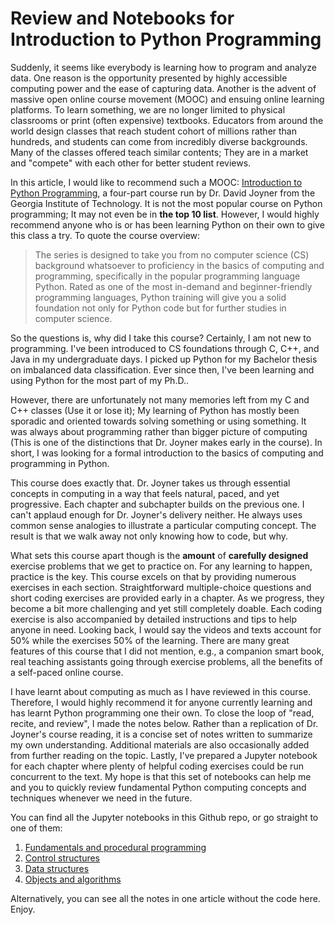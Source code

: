 # Review and Notebooks for Introduction to Python Programming

Suddenly, it seems like everybody is learning how to program and analyze data. One reason is the  opportunity presented by highly accessible computing power and the ease of capturing data. Another is the advent of massive open online course movement (MOOC) and ensuing online learning platforms. To learn something, we are no longer limited to physical classrooms or print (often expensive) textbooks. Educators from around the world design classes that reach student cohort of millions rather than hundreds, and students can come from incredibly diverse backgrounds. Many of the classes offered teach similar contents; They are in a market and "compete" with each other for better student reviews. 

In this article, I would like to recommend such a MOOC: [Introduction to Python Programming](https://www.edx.org/professional-certificate/introduction-to-python-programming), a four-part course run by Dr. David Joyner from the Georgia Institute of Technology. It is not the most popular course on Python programming; It may not even be in **the top 10 list**. However, I would highly recommend anyone who is or has been learning Python on their own to give this class a try. To quote the course overview:

> The series is designed to take you from no computer science (CS) background whatsoever to proficiency in the basics of computing and programming, specifically in the popular programming language Python. Rated as one of the most in-demand and beginner-friendly programming languages, Python training will give you a solid foundation not only for Python code but for further studies in computer science.

So the questions is, why did I take this course? Certainly, I am not new to programming. I've been introduced to CS foundations through C, C++, and Java in my undergraduate days. I picked up Python for my Bachelor thesis on imbalanced data classification. Ever since then, I've been learning and using Python for the most part of my Ph.D..

However, there are unfortunately not many memories left from my C and C++ classes (Use it or lose it); My learning of Python has mostly been sporadic and oriented towards solving something or using something. It was always about programming rather than bigger picture of computing (This is one of the distinctions that Dr. Joyner makes early in the course). In short, I was looking for a formal introduction to the basics of computing and programming in Python. 

This course does exactly that. Dr. Joyner takes us through essential concepts in computing in a way that feels natural, paced, and yet progressive. Each chapter and subchapter builds on the previous one. I can't applaud enough for Dr. Joyner's delivery neither. He always uses common sense analogies to illustrate a particular computing concept. The result is that we walk away not only knowing how to code, but why. 

What sets this course apart though is the **amount** of **carefully designed** exercise problems that we get to practice on. For any learning to happen, practice is the key. This course excels on that by providing numerous exercises in each section. Straightforward multiple-choice questions and short coding exercises are provided early in a chapter. As we progress, they become a bit more challenging and yet still completely doable. Each coding exercise is also accompanied by detailed instructions and tips to help anyone in need. Looking back, I would say the videos and texts account for 50% while the exercises 50% of the learning. There are many great features of this course that I did not mention, e.g., a companion smart book, real teaching assistants going through exercise problems, all the benefits of a self-paced online course. 

I have learnt about computing as much as I have reviewed in this course. Therefore, I would highly recommend it for anyone currently learning and has learnt Python programming one their own. To close the loop of "read, recite, and review", I made the notes below. Rather than a replication of Dr. Joyner's course reading, it is a concise set of notes written to summarize my own understanding. Additional materials are also occasionally added from further reading on the topic. Lastly, I've prepared a Jupyter notebook for each chapter where plenty of helpful coding exercises could be run concurrent to the text. My hope is that this set of notebooks can help me and you to quickly review fundamental Python computing concepts and techniques whenever we need in the future.  

You can find all the Jupyter notebooks in this Github repo, or go straight to one of them:

1. [Fundamentals and procedural programming](https://github.com/YangXiaozhou/Introduction_to_Python_programming/blob/master/notebooks/1_Foundamentals_and_procedural_programming.ipynb)
2. [Control structures](https://github.com/YangXiaozhou/Introduction_to_Python_programming/blob/master/notebooks/2_Control_structures.ipynb)
3. [Data structures](https://github.com/YangXiaozhou/Introduction_to_Python_programming/blob/master/notebooks/3_Data_structures.ipynb)
4. [Objects and algorithms](https://github.com/YangXiaozhou/Introduction_to_Python_programming/blob/master/notebooks/4_Objects_and_algorithms.ipynb)

Alternatively, you can see all the notes in one article without the code here. Enjoy. 
